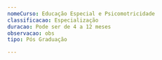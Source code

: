 ```yaml
---
nomeCurso: Educação Especial e Psicomotricidade
classificacao: Especialização
duracao: Pode ser de 4 a 12 meses
observacao: obs
tipo: Pós Graduação

---
```


